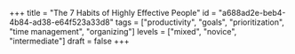 +++
title = "The 7 Habits of Highly Effective People"
id = "a688ad2e-beb4-4b84-ad38-e64f523a33d8"
tags = ["productivity", "goals", "prioritization", "time management", "organizing"]
levels = ["mixed", "novice", "intermediate"]
draft = false
+++
